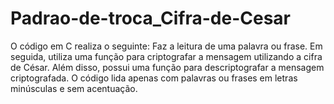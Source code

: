 # Padrao-de-troca_Cifra-de-Cesar
O código em C realiza o seguinte: Faz a leitura de uma palavra ou frase. Em seguida, utiliza uma função para criptografar a mensagem utilizando a cifra de César. Além disso, possui uma função para descriptografar a mensagem criptografada. O código lida apenas com palavras ou frases em letras minúsculas e sem acentuação.

